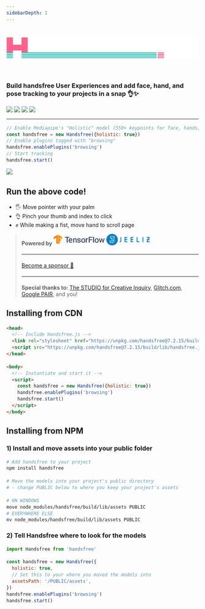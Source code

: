 ```yaml
---
sidebarDepth: 1
---
```


<h1 class="mb-0"><img src="/branding/handsfree.png"></h1>
<h3 style="padding-top: 2em">Build handsfree User Experiences and add face, hand, and pose tracking to your projects in a snap 👌✨</h3>
<p class="verticle-middle-children space-children">
  <a href="https://github.com/midiblocks/handsfree"><img src="https://img.shields.io/github/stars/midiblocks/handsfree?style=social"></a>
  <a href="https://github.com/midiblocks/handsfree"><img src="https://img.shields.io/github/last-commit/handsfreejs/handsfree.svg"></a>
  <a href="https://github.com/midiblocks/handsfree"><img src="https://img.shields.io/github/tag/handsfreejs/handsfree.svg"></a>
  <a href="https://github.com/midiblocks/handsfree"><img src="https://img.shields.io/github/repo-size/handsfreejs/handsfree.svg"></a>
</p>

---

```js
// Enable Mediapipe's "Holistic" model (550+ keypoints for face, hands, pose)
const handsfree = new Handsfree({holistic: true})
// Enable plugins tagged with "browsing"
handsfree.enablePlugins('browsing')
// Start tracking
handsfree.start()
```

<div class="window">
  <div class="window-body">
    <div class="row">
      <div class="col-6"><img src="https://media.giphy.com/media/Iv2aSMS0QTy2P5JNCX/source.gif"></div>
      <div class="col-6">
        <h2>Run the above code!</h2>
        <ul>
          <li>🖐 Move pointer with your palm</li>
          <li>👌 Pinch your thumb and index to click</li>
          <li>✊ While making a fist, move hand to scroll page</li>
        </ul>
        <HandsfreeToggle class="block-children" text-off="Activate Handsfree mode" text-on="Stop Handsfree Mode" />
      </div>
    </div>
  </div>
</div>

<blockquote>
  <div class="verticle-middle-children space-children text-center">
    <strong>Powered by</strong>
    <a href="https://google.github.io/mediapipe/solutions/holistic"><img src='/branding/tensorflow.png' height=30></a>
    <a href="https://github.com/jeeliz/jeelizWeboji"><img src='/branding/jeeliz.png' height=30></a>
  </div>
  <hr style="margin: 20px auto">
  <div class="text-center">
    <p><a href="https://github.com/sponsors/midiblocks">Become a sponsor 💜</a></p>
  </div>
  <!-- <ul style="list-style: none; width: 450px; margin: auto; max-width: 100%; padding-left: 0">
    <li><strong>👩‍💻 GitHub:</strong> <a href="https://github.com/midiblocks/handsfree">https://github.com/midiblocks/handsfree</a></li>
    <li><strong>💬 Google Group:</strong> <a href="https://groups.google.com/g/handsfreejs">https://groups.google.com/g/handsfreejs</a></li>
    <li><strong>📧 Newsletter:</strong> <a href="http://eepurl.com/hhD7S1">http://eepurl.com/hhD7S1</a></li>
  </ul> -->
  <hr style="margin: 20px auto">
  <div class="text-center">
    <strong>Special thanks to:</strong> <a href="https://studioforcreativeinquiry.org/">The STUDIO for Creative Inquiry</a>, <a href="https://glitch.com">Glitch.com</a>, <a href="https://research.google/teams/brain/pair/">Google PAIR</a>, and you!
  </div>
</blockquote>

## Installing from CDN

```html
<head>
  <!-- Include Handsfree.js -->
  <link rel="stylesheet" href="https://unpkg.com/handsfree@7.2.15/build/lib/assets/handsfree.css" />
  <script src="https://unpkg.com/handsfree@7.2.15/build/lib/handsfree.js"></script>
</head>

<body>
  <!-- Instantiate and start it -->
  <script>
    const handsfree = new Handsfree({holistic: true})
    handsfree.enablePlugins('browsing')
    handsfree.start()
  </script>
</body>
```

## Installing from NPM

### 1) Install and move assets into your public folder
```bash
# Add handsfree to your project
npm install handsfree

# Move the models into your project's public directory
# - change PUBLIC below to where you keep your project's assets

# ON WINDOWS
move node_modules/handsfree/build/lib/assets PUBLIC
# EVERYWHERE ELSE
mv node_modules/handsfree/build/lib/assets PUBLIC
```

### 2) Tell Handsfree where to look for the models
```js
import Handsfree from 'handsfree'

const handsfree = new Handsfree({
  holistic: true,
  // Set this to your where you moved the models into
  assetsPath: '/PUBLIC/assets',
})
handsfree.enablePlugins('browsing')
handsfree.start()
```